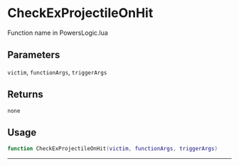 # CheckExProjectileOnHit
Function name in PowersLogic.lua
## Parameters
`victim`, `functionArgs`, `triggerArgs`
## Returns
`none`
## Usage
```lua
function CheckExProjectileOnHit(victim, functionArgs, triggerArgs)
```
---
